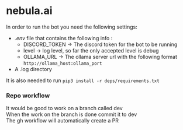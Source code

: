 # nebula.ai

In order to run the bot you need the following settings: </br>
- *.env* file that contains the following info :
  - DISCORD_TOKEN -> The discord token for the bot to be running
  - level -> log level, so far the only accepted level is debug
  - OLLAMA_URL -> The ollama server url with the following format ```http://ollama_host:ollama_port ```
- A .log directory

It is also needed to run ```pip3 install -r deps/requirements.txt```

### Repo workflow

It would be good to work on a branch called dev </br>
When the work on the branch is done commit it to dev </br>
The gh workflow will automatically create a PR